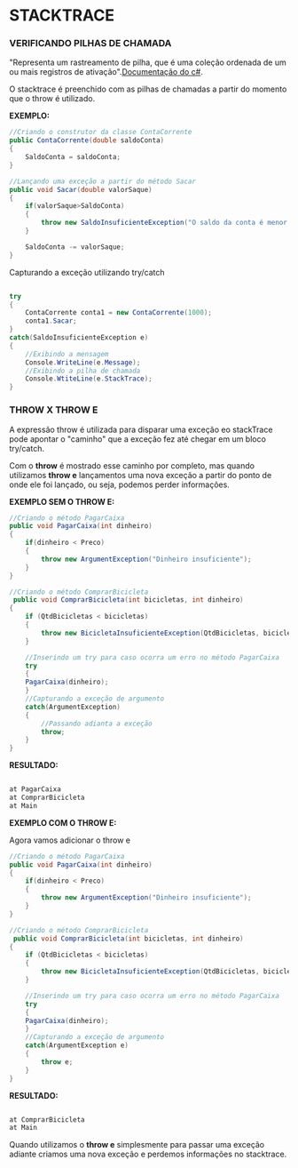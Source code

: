 # STACKTRACE

### VERIFICANDO PILHAS DE CHAMADA

"Representa um rastreamento de pilha, que é uma coleção ordenada de um ou mais registros de ativação".[Documentação do c#](https://docs.microsoft.com/pt-br/dotnet/api/system.diagnostics.stacktrace?view=net-6.0).

O stacktrace é preenchido com as pilhas de chamadas a partir do momento que o throw é utilizado.

**EXEMPLO:**

```csharp
//Criando o construtor da classe ContaCorrente
public ContaCorrente(double saldoConta)
{
    SaldoConta = saldoConta;
}

//Lançando uma exceção a partir do método Sacar
public void Sacar(double valorSaque)
{
    if(valorSaque>SaldoConta)
    {
        throw new SaldoInsuficienteException("O saldo da conta é menor que o saque",nameof(valorSaque));
    }

    SaldoConta -= valorSaque;
}

```

Capturando a exceção utilizando try/catch
```csharp

try
{
    ContaCorrente conta1 = new ContaCorrente(1000);
    conta1.Sacar;
}
catch(SaldoInsuficienteException e)
{
    //Exibindo a mensagem
    Console.WriteLine(e.Message);
    //Exibindo a pilha de chamada
    Console.WtiteLine(e.StackTrace);
}

```

### THROW X THROW E

A expressão throw é utilizada para disparar uma exceção eo stackTrace pode apontar o "caminho" que a exceção fez até chegar em um bloco try/catch.

Com o **throw** é mostrado esse caminho por completo, mas quando utilizamos **throw e** lançamentos uma nova exceção a partir do ponto de onde ele foi lançado, ou seja, podemos perder informações.

**EXEMPLO SEM O THROW E:**

```csharp
//Criando o método PagarCaixa
public void PagarCaixa(int dinheiro)
{
    if(dinheiro < Preco)
    {
        throw new ArgumentException("Dinheiro insuficiente");
    }
}

//Criando o método ComprarBicicleta
 public void ComprarBicicleta(int bicicletas, int dinheiro)
{
    if (QtdBicicletas < bicicletas)
    {
        throw new BicicletaInsuficienteException(QtdBicicletas, bicicletas);
    }

    //Inserindo um try para caso ocorra um erro no método PagarCaixa
    try 
    {
    PagarCaixa(dinheiro);
    }
    //Capturando a exceção de argumento
    catch(ArgumentException)
    {
        //Passando adianta a exceção
        throw;
    }
}
```
**RESULTADO:**
```csharp

at PagarCaixa
at ComprarBicicleta
at Main

```
**EXEMPLO COM O THROW E:**

Agora vamos adicionar o throw e

```csharp
//Criando o método PagarCaixa
public void PagarCaixa(int dinheiro)
{
    if(dinheiro < Preco)
    {
        throw new ArgumentException("Dinheiro insuficiente");
    }
}

//Criando o método ComprarBicicleta
 public void ComprarBicicleta(int bicicletas, int dinheiro)
{
    if (QtdBicicletas < bicicletas)
    {
        throw new BicicletaInsuficienteException(QtdBicicletas, bicicletas);
    }

    //Inserindo um try para caso ocorra um erro no método PagarCaixa
    try 
    {
    PagarCaixa(dinheiro);
    }
    //Capturando a exceção de argumento
    catch(ArgumentException e)
    {
        throw e;
    }
}
```
**RESULTADO:**
```csharp

at ComprarBicicleta
at Main

```

Quando utilizamos o **throw e** simplesmente para passar uma exceção adiante criamos uma nova exceção e perdemos informações no stacktrace.